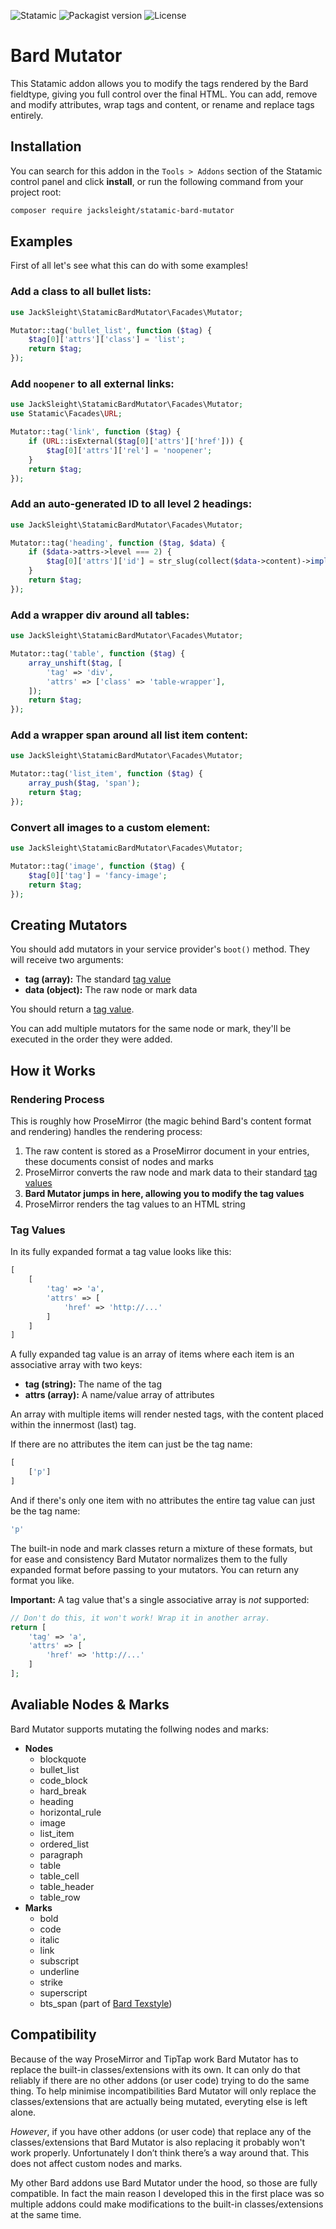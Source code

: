 <!-- statamic:hide -->

![Statamic](https://flat.badgen.net/badge/Statamic/3.1.14+/FF269E)
![Packagist version](https://flat.badgen.net/packagist/v/jacksleight/statamic-bard-mutator)
![License](https://flat.badgen.net/github/license/jacksleight/statamic-bard-mutator)

# Bard Mutator 

<!-- /statamic:hide -->

This Statamic addon allows you to modify the tags rendered by the Bard fieldtype, giving you full control over the final HTML. You can add, remove and modify attributes, wrap tags and content, or rename and replace tags entirely.

## Installation

You can search for this addon in the `Tools > Addons` section of the Statamic control panel and click **install**, or run the following command from your project root:

```bash
composer require jacksleight/statamic-bard-mutator
```

## Examples

First of all let's see what this can do with some examples!

### Add a class to all bullet lists:

```php
use JackSleight\StatamicBardMutator\Facades\Mutator;

Mutator::tag('bullet_list', function ($tag) {
    $tag[0]['attrs']['class'] = 'list';
    return $tag;
});
```

### Add `noopener` to all external links:

```php
use JackSleight\StatamicBardMutator\Facades\Mutator;
use Statamic\Facades\URL;

Mutator::tag('link', function ($tag) {
    if (URL::isExternal($tag[0]['attrs']['href'])) {
        $tag[0]['attrs']['rel'] = 'noopener';
    }
    return $tag;
});
```

### Add an auto-generated ID to all level 2 headings:

```php
use JackSleight\StatamicBardMutator\Facades\Mutator;

Mutator::tag('heading', function ($tag, $data) {
    if ($data->attrs->level === 2) {
        $tag[0]['attrs']['id'] = str_slug(collect($data->content)->implode('text', ''));
    }
    return $tag;
});
```

### Add a wrapper div around all tables:

```php
use JackSleight\StatamicBardMutator\Facades\Mutator;

Mutator::tag('table', function ($tag) {
    array_unshift($tag, [
        'tag' => 'div',
        'attrs' => ['class' => 'table-wrapper'],
    ]);
    return $tag;
});
```

### Add a wrapper span around all list item content:

```php
use JackSleight\StatamicBardMutator\Facades\Mutator;

Mutator::tag('list_item', function ($tag) {
    array_push($tag, 'span');
    return $tag;
});
```

### Convert all images to a custom element:

```php
use JackSleight\StatamicBardMutator\Facades\Mutator;

Mutator::tag('image', function ($tag) {
    $tag[0]['tag'] = 'fancy-image';
    return $tag;
});
```

## Creating Mutators

You should add mutators in your service provider's `boot()` method. They will receive two arguments:

* **tag (array):** The standard [tag value](#tag-values)
* **data (object):** The raw node or mark data

You should return a [tag value](#tag-values).

You can add multiple mutators for the same node or mark, they'll be executed in the order they were added.

## How it Works

### Rendering Process

This is roughly how ProseMirror (the magic behind Bard's content format and rendering) handles the rendering process:

1. The raw content is stored as a ProseMirror document in your entries, these documents consist of nodes and marks
2. ProseMirror converts the raw node and mark data to their standard [tag values](#tag-values)
3. **Bard Mutator jumps in here, allowing you to modify the tag values**
4. ProseMirror renders the tag values to an HTML string

### Tag Values

In its fully expanded format a tag value looks like this:

```php
[
    [
        'tag' => 'a',
        'attrs' => [
            'href' => 'http://...'
        ]
    ]
]
```

A fully expanded tag value is an array of items where each item is an associative array with two keys:

* **tag (string):** The name of the tag
* **attrs (array):** A name/value array of attributes

An array with multiple items will render nested tags, with the content placed within the innermost (last) tag.

If there are no attributes the item can just be the tag name:

```php
[
    ['p']
]
```

And if there's only one item with no attributes the entire tag value can just be the tag name:

```php
'p'
```

The built-in node and mark classes return a mixture of these formats, but for ease and consistency Bard Mutator normalizes them to the fully expanded format before passing to your mutators. You can return any format you like.

**Important:** A tag value that's a single associative array is *not* supported:

```php
// Don't do this, it won't work! Wrap it in another array.
return [
    'tag' => 'a',
    'attrs' => [
        'href' => 'http://...'
    ]
];
```

## Avaliable Nodes & Marks

Bard Mutator supports mutating the follwing nodes and marks:

* **Nodes**
    * blockquote
    * bullet_list
    * code_block
    * hard_break
    * heading
    * horizontal_rule
    * image
    * list_item
    * ordered_list
    * paragraph
    * table
    * table_cell
    * table_header
    * table_row
* **Marks**
    * bold
    * code
    * italic
    * link
    * subscript
    * underline
    * strike
    * superscript
    * bts_span (part of [Bard Texstyle](https://github.com/jacksleight/statamic-bard-texstyle))

## Compatibility

Because of the way ProseMirror and TipTap work Bard Mutator has to replace the built-in classes/extensions with its own. It can only do that reliably if there are no other addons (or user code) trying to do the same thing. To help minimise incompatibilities Bard Mutator will only replace the classes/extensions that are actually being mutated, everyting else is left alone.

*However*, if you have other addons (or user code) that replace any of the classes/extensions that Bard Mutator is also replacing it probably won't work properly. Unfortunately I don’t think there’s a way around that. This does not affect custom nodes and marks.

My other Bard addons use Bard Mutator under the hood, so those are fully compatible. In fact the main reason I developed this in the first place was so multiple addons could make modifications to the built-in classes/extensions at the same time.
